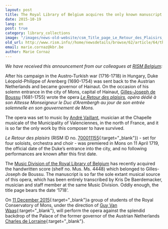 ```yaml
---
layout: post
title: The Royal Library of Belgium acquires the only known manuscript of "Le Retour des plaisirs" (1719) by André Vaillant
date: 2015-10-19
lang: en
post: true
category: library_collections
image: "/images/news-old-website/csm_Title_page_Le_Retour_des_Plaisirs_01_a038314b5b.jpg"
old_url: http://www.rism.info//home/newsdetails/browse/62/article/64/the-royal-library-of-belgium-acquires-the-only-known-manuscript-of-le-retour-des-plaisirs-1719-b.html
email: marie.cornaz@kbr.be
author: Marie Cornaz
---
```


_We have received this announcement from our colleagues at [RISM Belgium](/international/working-groups.html):_


After his campaign in the Austro-Turkish war (1716-1718) in Hungary, Duke Léopold-Philippe of Arenberg (1690-1754) was sent back to the Austrian Netherlands and became governor of Hainaut. On the occasion of his solemn entrance in the city of Mons, capital of Hainaut, [Gilles-Joseph de Boussu](http://www.hainautterremusicale.com/hommes/boussu-gilles-joseph-f460.html) (1681-1755) wrote the opera _[Le Retour des plaisirs](http://www.hainautterremusicale.com/oeuvres/retour-plaisirs-f11.html), opéra dédié à son Altesse Monseigneur le Duc d’Arembergh au jour de son entrée solemnelle en son gouvernement de Mons._

The opera was set to music by [André Vaillant](http://www.hainautterremusicale.com/hommes/vaillant-vaillan-andre-f94.html), musician at the Chapelle musicale of the Municipality of Valenciennes, in the north of France, and it is so far the only work by this composer to have survived.

_Le Retour des plaisirs_ (RISM ID no. [700011155](https://opac.rism.info/metaopac/search?View=rism&id=700011155){:target="_blank"}) - set for four soloists, orchestra and choir - was premiered in Mons on 11 April 1719, the official date of the Duke’s entrance into the city, and no following performances are known after this first date.

The [Music Division of the Royal Library of Belgium](http://www.kbr.be/collections/musique/musique_fr.html) has recently acquired the handwritten score (shelf no. Mus. Ms. 4448) which belonged to Gilles-Joseph de Boussu. The manuscript is so far the sole extant musical source of this opera, which has been entirely transcribed by Kris De Baerdemacker, musician and staff member at the same Music Division. Oddly enough, the title page bears the date ‘1718’.

On [11 December 2015](http://www.kbr.be/actualites/concerts/programme/11_12_fr.html){:target="_blank"}a group of students of the Royal Conservatory of Mons, under the direction of [Guy Van Waas](http://cavema.be/en/agremens/director){:target="_blank"}, will perform the opera against the splendid backdrop of the Palace of the former governor of the Austrian Netherlands [Charles de Lorraine](http://www.kbr.be/actualites/palace/palace_pres_fr.html){:target="_blank"}.


